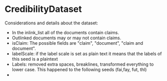 # CredibilityDataset
Considerations and details about the dataset:
- In the inlink_list all of the documents contain claims.
- Outlinked documents may or may not contain claims.
- isClaim: The possible fields are "claim", "document", "claim and document".
- labelScale: if the label scale is set as plain text it means that the labels of this seed is a plaintext
- Labels: removed extra spaces, breaklines, transformed everything to lower case. This happened to the following seeds (fai,fay, fut, thl)
-
